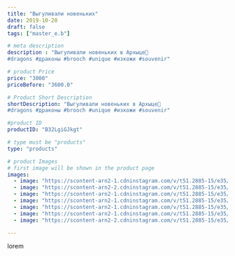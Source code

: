 ```yaml
---
title: "Выгуливали новеньких"
date: 2019-10-20
draft: false
tags: ["master_e.b"]

# meta description
description : "Выгуливали новеньких в Архыце🥰
#dragons #драконы #brooch #unique #изкожи #souvenir"

# product Price
price: "3000"
priceBefore: "3600.0"

# Product Short Description
shortDescription: "Выгуливали новеньких в Архыце🥰
#dragons #драконы #brooch #unique #изкожи #souvenir"

#product ID
productID: "B32LgiGJkgt"

# type must be "products"
type: "products"

# product Images
# first image will be shown in the product page
images:
  - image: "https://scontent-arn2-1.cdninstagram.com/v/t51.2885-15/e35/74698428_176459113528786_3770261340326910279_n.jpg?se=7&tp=1&_nc_ht=scontent-arn2-1.cdninstagram.com&_nc_cat=110&_nc_ohc=P1OncPtKFO8AX_Tl4UE&ccb=7-4&oh=7114af2d8b57c083d9d992fea1e09754&oe=60835DBE&ig_cache_key=MjE1ODk2MzY4MTk4NDM3ODkzMA%3D%3D.2-ccb7-4"
  - image: "https://scontent-arn2-2.cdninstagram.com/v/t51.2885-15/e35/71233234_186947192343240_5434252670931623185_n.jpg?se=7&tp=1&_nc_ht=scontent-arn2-2.cdninstagram.com&_nc_cat=100&_nc_ohc=ZrZVwy4JZvIAX9ppybT&ccb=7-4&oh=72c994b68f28340453942cbfb5288518&oe=6081659E&ig_cache_key=MjE1ODk2MzY4MjAzNDU4NzkwNg%3D%3D.2-ccb7-4"
  - image: "https://scontent-arn2-1.cdninstagram.com/v/t51.2885-15/e35/71196188_955188161506984_5448710448849750081_n.jpg?se=7&tp=1&_nc_ht=scontent-arn2-1.cdninstagram.com&_nc_cat=104&_nc_ohc=UecI5XKjME8AX8wIS1S&ccb=7-4&oh=cf774714fab03981fdea95a9b33bac93&oe=60851F61&ig_cache_key=MjE1ODk2MzY4MjA1MTU1ODE5MQ%3D%3D.2-ccb7-4"
  - image: "https://scontent-arn2-1.cdninstagram.com/v/t51.2885-15/e35/73372057_2366793060098047_7286631365083396064_n.jpg?se=7&tp=1&_nc_ht=scontent-arn2-1.cdninstagram.com&_nc_cat=107&_nc_ohc=3xGyU8BzE_UAX8ktA4Z&ccb=7-4&oh=af24fbe05e894dc375464fbca12b1be8&oe=60833D5E&ig_cache_key=MjE1ODk2MzY4MjAwOTQyMjQ1Ng%3D%3D.2-ccb7-4"
  - image: "https://scontent-arn2-1.cdninstagram.com/v/t51.2885-15/e35/72755216_418433862388714_499559988835525551_n.jpg?se=7&tp=1&_nc_ht=scontent-arn2-1.cdninstagram.com&_nc_cat=110&_nc_ohc=9zmY1B3MnSYAX8b0Y1n&ccb=7-4&oh=c2be5f1728cdebc0ccef0f70d83a44ec&oe=60822280&ig_cache_key=MjE1ODk2MzY4MjAxODAwMDYwNg%3D%3D.2-ccb7-4"
  - image: "https://scontent-arn2-1.cdninstagram.com/v/t51.2885-15/e35/75467904_749785508795994_1573848568055797793_n.jpg?se=7&tp=1&_nc_ht=scontent-arn2-1.cdninstagram.com&_nc_cat=106&_nc_ohc=MjNb-JAzF_QAX9oyLPS&ccb=7-4&oh=3cf7ff888ddfacdc21b9a6174e1da5ce&oe=6082360F&ig_cache_key=MjE1ODk2MzY4MjA0MzIwMjE2Mw%3D%3D.2-ccb7-4"
  - image: "https://scontent-arn2-2.cdninstagram.com/v/t51.2885-15/e35/72623357_210825669907052_2899109003605296958_n.jpg?se=7&tp=1&_nc_ht=scontent-arn2-2.cdninstagram.com&_nc_cat=108&_nc_ohc=cpJMSkVpAwAAX-Ym671&ccb=7-4&oh=63fbcb8c926c9c82cefeb10fb14bda07&oe=608265F0&ig_cache_key=MjE1ODk2MzY4MjAwMTAzODc0NA%3D%3D.2-ccb7-4"

---
```

lorem
